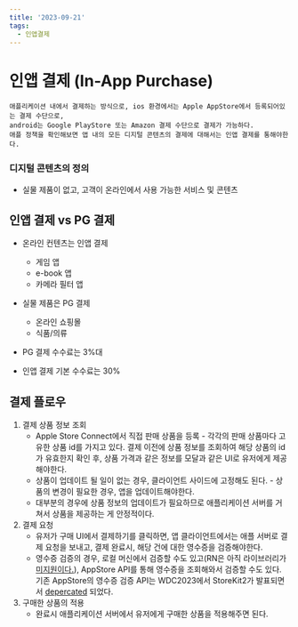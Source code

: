 ```yaml
---
title: '2023-09-21'
tags:
  - 인앱결제
---
```

# 인앱 결제 (In-App Purchase)

	애플리케이션 내에서 결제하는 방식으로, ios 환경에서는 Apple AppStore에서 등록되어있는 결제 수단으로, 
	android는 Google PlayStore 또는 Amazon 결제 수단으로 결제가 가능하다.
	애플 정책을 확인해보면 앱 내의 모든 디지털 콘텐츠의 결제에 대해서는 인앱 결제를 통해야한다.

### 디지털 콘텐츠의 정의
- 실물 제품이 없고, 고객이 온라인에서 사용 가능한 서비스 및 콘텐츠

## 인앱 결제 vs PG 결제
- 온라인 컨텐츠는 인앱 결제
	- 게임 앱
	- e-book 앱
	- 카메라 필터 앱
- 실물 제품은 PG 결제
	- 온라인 쇼핑몰
	- 식품/의류

- PG 결제 수수료는 3%대 
- 인앱 결제 기본 수수료는 30%

## 결제 플로우
1. 결제 상품 정보 조회
	- Apple Store Connect에서 직접 판매 상품을 등록 - 각각의 판매 상품마다 고유한 상품 id를 가지고 있다. 결제 이전에 상품 정보를 조회하여 해당 상품의 id가 유효한지 확인 후, 상품 가격과 같은 정보를 모달과 같은 UI로 유저에게 제공해야한다.
	- 상품이 업데이트 될 일이 없는 경우, 클라이언트 사이드에 고정해도 된다. - 상품의 변경이 필요한 경우, 앱을 업데이트해야한다.
	- 대부분의 경우에 상품 정보의 업데이트가 필요하므로 애플리케이션 서버를 거쳐서 상품을 제공하는 게 안정적이다. 
2. 결제 요청
	-  유저가 구매 UI에서 결제하기를 클릭하면, 앱 클라이언트에서는 애플 서버로 결제 요청을 보내고, 결제 완료시, 해당 건에 대한 영수증을 검증해야한다. 
	- 영수증 검증의 경우, 로컬 머신에서 검증할 수도 있고(RN은 아직 라이브러리가 [미지원이다.](https://react-native-iap.dooboolab.com/docs/guides/receipts#with-app-store)), AppStore API를 통해 영수증을 조회해와서 검증할 수도 있다. 기존 AppStore의 영수증 검증 API는 WDC2023에서 StoreKit2가 발표되면서 [depercated](https://developer.apple.com/documentation/appstorereceipts/validating_receipts_with_the_app_store) 되었다.
3. 구매한 상품의 적용
	- 완료시 애플리케이션 서버에서 유저에게 구매한 상품을 적용해주면 된다.